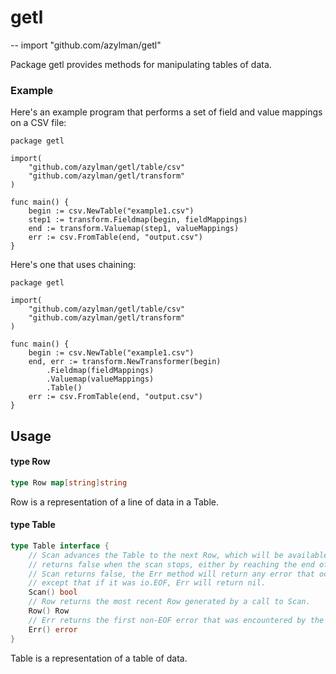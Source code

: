 # getl
--
    import "github.com/azylman/getl"

Package getl provides methods for manipulating tables of data.


### Example

Here's an example program that performs a set of field and value mappings on a
CSV file:

    package getl

    import(
    	"github.com/azylman/getl/table/csv"
    	"github.com/azylman/getl/transform"
    )

    func main() {
    	begin := csv.NewTable("example1.csv")
    	step1 := transform.Fieldmap(begin, fieldMappings)
    	end := transform.Valuemap(step1, valueMappings)
    	err := csv.FromTable(end, "output.csv")
    }

Here's one that uses chaining:

    package getl

    import(
    	"github.com/azylman/getl/table/csv"
    	"github.com/azylman/getl/transform"
    )

    func main() {
    	begin := csv.NewTable("example1.csv")
    	end, err := transform.NewTransformer(begin)
    		.Fieldmap(fieldMappings)
    		.Valuemap(valueMappings)
    		.Table()
    	err := csv.FromTable(end, "output.csv")
    }

## Usage

#### type Row

```go
type Row map[string]string
```

Row is a representation of a line of data in a Table.

#### type Table

```go
type Table interface {
	// Scan advances the Table to the next Row, which will be available through the Row method. It
	// returns false when the scan stops, either by reaching the end of the input or an error. After
	// Scan returns false, the Err method will return any error that occurred during scanning,
	// except that if it was io.EOF, Err will return nil.
	Scan() bool
	// Row returns the most recent Row generated by a call to Scan.
	Row() Row
	// Err returns the first non-EOF error that was encountered by the Table.
	Err() error
}
```

Table is a representation of a table of data.
